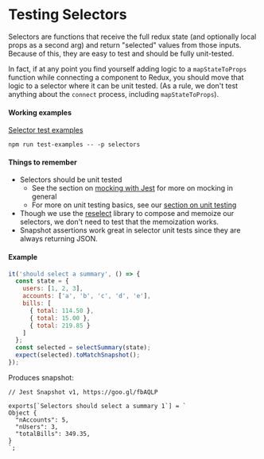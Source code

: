 # Testing Selectors

Selectors are functions that receive the full redux state (and optionally local props as a second arg) and return "selected" values from those inputs. Because of this, they are easy to test and should be fully unit-tested. 

In fact, if at any point you find yourself adding logic to a `mapStateToProps` function while connecting a component to Redux, you should move that logic to a selector where it can be unit tested. (As a rule, we don't test anything about the `connect` process, including `mapStateToProps`).

#### Working examples

[Selector test examples](./examples/tests/selectors.test.js)

```npm run test-examples -- -p selectors```

#### Things to remember

* Selectors should be unit tested
  * See the section on [mocking with Jest](./mocking.md) for more on mocking in general
  * For more on unit testing basics, see our [section on unit testing](./types.md#unit-testing)
* Though we use the [reselect](https://github.com/reactjs/reselect) library to compose and memoize our selectors, we don't need to test that the memoization works.
* Snapshot assertions work great in selector unit tests since they are always returning JSON.

#### Example

```js
it('should select a summary', () => {
  const state = {
    users: [1, 2, 3],
    accounts: ['a', 'b', 'c', 'd', 'e'],
    bills: [
      { total: 114.50 },
      { total: 15.00 },
      { total: 219.85 }
    ]
  };
  const selected = selectSummary(state);
  expect(selected).toMatchSnapshot();
});
```

Produces snapshot:
```
// Jest Snapshot v1, https://goo.gl/fbAQLP

exports[`Selectors should select a summary 1`] = `
Object {
  "nAccounts": 5,
  "nUsers": 3,
  "totalBills": 349.35,
}
`;
```
